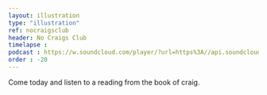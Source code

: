 ```yaml
---
layout: illustration
type: "illustration"
ref: nocraigsclub
header: No Craigs Club
timelapse : 
podcast : https://w.soundcloud.com/player/?url=https%3A//api.soundcloud.com/tracks/263403288
order : -20
---
```


Come today and listen to a reading from the book of craig.



